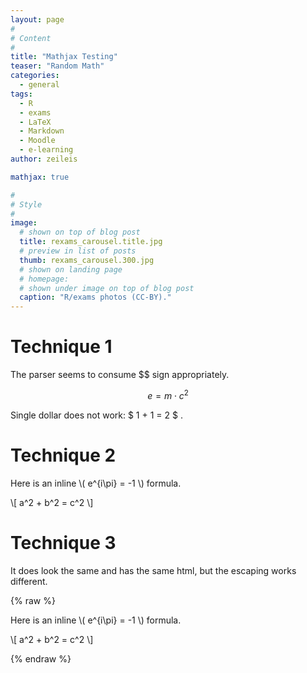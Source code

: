 ```yaml
---
layout: page
#
# Content
#
title: "Mathjax Testing"
teaser: "Random Math"
categories:
  - general
tags:
  - R
  - exams
  - LaTeX
  - Markdown
  - Moodle
  - e-learning
author: zeileis

mathjax: true

#
# Style
#
image:
  # shown on top of blog post
  title: rexams_carousel.title.jpg
  # preview in list of posts
  thumb: rexams_carousel.300.jpg
  # shown on landing page
  # homepage:
  # shown under image on top of blog post
  caption: "R/exams photos (CC-BY)."
---
```


# Technique 1

The parser seems to consume \$\$ sign appropriately.

$$ e = m \cdot c^2 $$

Single dollar does not work: $ 1 + 1 = 2 $ .

# Technique 2

Here is an inline \\( e^{i\pi} = -1 \\) formula.

\\[
  a^2 + b^2 = c^2
\\]

# Technique 3

It does look the same and has the same html, but the escaping works
different.

{% raw %}
<p>
Here is an inline \( e^{i\pi} = -1 \) formula.
</p>

<p>
\[
  a^2 + b^2 = c^2
\]
</p>
{% endraw %}
